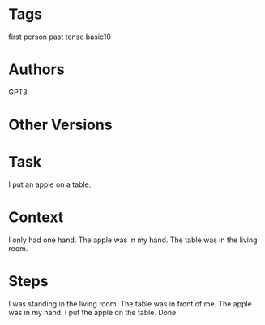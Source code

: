 # Tags

first person
past tense
basic10

# Authors

GPT3

# Other Versions

# Task

I put an apple on a table.

# Context

I only had one hand.
The apple was in my hand.
The table was in the living room.

# Steps

I was standing in the living room.
The table was in front of me.
The apple was in my hand.
I put the apple on the table.
Done.
